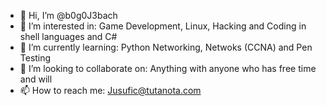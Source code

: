 - 👋 Hi, I’m @b0g0J3bach
- 👀 I’m interested in: Game Development, Linux, Hacking and Coding in shell languages and C#
- 🌱 I’m currently learning: Python Networking, Netwoks (CCNA) and Pen Testing
- 💞️ I’m looking to collaborate on: Anything with anyone who has free time and will
- 📫 How to reach me: Jusufic@tutanota.com
